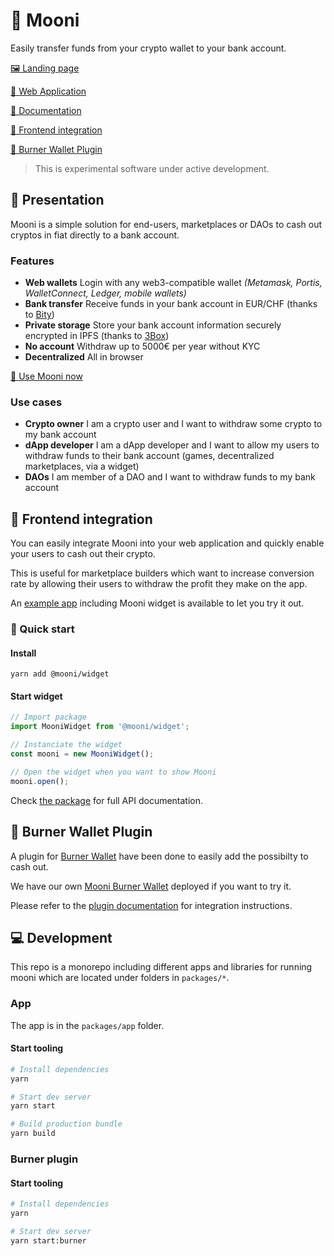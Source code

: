 # 🌚 Mooni

Easily transfer funds from your crypto wallet to your bank account.

[🖼 Landing page](https://mooni.tech)

[🚀 Web Application](https://app.mooni.tech)

[📒 Documentation](https://doc.mooni.tech)

[🔮 Frontend integration](#-frontend-integration)

[📎 Burner Wallet Plugin](#-burner-wallet-plugin)

> This is experimental software under active development.

## 📃 Presentation

Mooni is a simple solution for end-users, marketplaces or DAOs to cash out cryptos in fiat directly to a bank account.

### Features

* **Web wallets** Login with any web3-compatible wallet _\(Metamask, Portis, WalletConnect, Ledger, mobile wallets\)_
* **Bank transfer** Receive funds in your bank account in EUR/CHF \(thanks to [Bity](https://bity.com)\)
* **Private storage** Store your bank account information securely encrypted in IPFS \(thanks to [3Box](https://3box.io)\)
* **No account** Withdraw up to 5000€ per year without KYC
* **Decentralized** All in browser

[🚀 Use Mooni now](https://app.mooni.tech)


### Use cases

* **Crypto owner** I am a crypto user and I want to withdraw some crypto to my bank account
* **dApp developer** I am a dApp developer and I want to allow my users to withdraw funds to their bank account \(games, decentralized marketplaces, via a widget\)
* **DAOs** I am member of a DAO and I want to withdraw funds to my bank account

## 🔮 Frontend integration

You can easily integrate Mooni into your web application and quickly enable your users to cash out their crypto.

This is useful for marketplace builders which want to increase conversion rate by allowing their users to withdraw the profit they make on the app.


An [example app](https://mooni-widget-example.now.sh) including Mooni widget is available to let you try it out.

### 🎁 Quick start

#### Install

`yarn add @mooni/widget`

#### Start widget

```javascript
// Import package
import MooniWidget from '@mooni/widget';

// Instanciate the widget
const mooni = new MooniWidget();

// Open the widget when you want to show Mooni
mooni.open();
```
Check [the package](./packages/widget-sdk) for full API documentation.

## 📎 Burner Wallet Plugin

A plugin for [Burner Wallet](https://github.com/burner-wallet/burner-wallet-2/) have been done to easily add the possibilty to cash out.

We have our own [Mooni Burner Wallet](https://burner.mooni.tech) deployed if you want to try it.

Please refer to the [plugin documentation](packages/burner-plugin) for integration instructions.


## 💻 Development

This repo is a monorepo including different apps and libraries for running mooni which are located under folders in `packages/*`.

### App

The app is in the `packages/app` folder.

#### Start tooling

```bash
# Install dependencies
yarn

# Start dev server
yarn start

# Build production bundle
yarn build
```

### Burner plugin

#### Start tooling

```bash
# Install dependencies
yarn

# Start dev server
yarn start:burner

```

